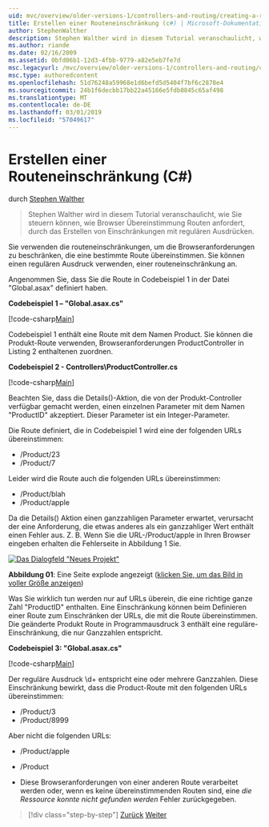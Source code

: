 ```yaml
---
uid: mvc/overview/older-versions-1/controllers-and-routing/creating-a-route-constraint-cs
title: Erstellen einer Routeneinschränkung (c#) | Microsoft-Dokumentation
author: StephenWalther
description: Stephen Walther wird in diesem Tutorial veranschaulicht, wie Sie steuern können, wie Browser Übereinstimmung Routen anfordert, durch das Erstellen von Einschränkungen mit regulären Ausdrücken.
ms.author: riande
ms.date: 02/16/2009
ms.assetid: 0bfd06b1-12d3-4fbb-9779-a82e5eb7fe7d
msc.legacyurl: /mvc/overview/older-versions-1/controllers-and-routing/creating-a-route-constraint-cs
msc.type: authoredcontent
ms.openlocfilehash: 51d76248a59968e1d6befd5d5404f7bf6c2878e4
ms.sourcegitcommit: 24b1f6decbb17bb22a45166e5fdb0845c65af498
ms.translationtype: MT
ms.contentlocale: de-DE
ms.lasthandoff: 03/01/2019
ms.locfileid: "57049617"
---
```

<a name="creating-a-route-constraint-c"></a>Erstellen einer Routeneinschränkung (C#)
====================
durch [Stephen Walther](https://github.com/StephenWalther)

> Stephen Walther wird in diesem Tutorial veranschaulicht, wie Sie steuern können, wie Browser Übereinstimmung Routen anfordert, durch das Erstellen von Einschränkungen mit regulären Ausdrücken.


Sie verwenden die routeneinschränkungen, um die Browseranforderungen zu beschränken, die eine bestimmte Route übereinstimmen. Sie können einen regulären Ausdruck verwenden, einer routeneinschränkung an.

Angenommen Sie, dass Sie die Route in Codebeispiel 1 in der Datei "Global.asax" definiert haben.

**Codebeispiel 1 – "Global.asax.cs"**

[!code-csharp[Main](creating-a-route-constraint-cs/samples/sample1.cs)]

Codebeispiel 1 enthält eine Route mit dem Namen Product. Sie können die Produkt-Route verwenden, Browseranforderungen ProductController in Listing 2 enthaltenen zuordnen.

**Codebeispiel 2 - Controllers\ProductController.cs**

[!code-csharp[Main](creating-a-route-constraint-cs/samples/sample2.cs)]

Beachten Sie, dass die Details()-Aktion, die von der Produkt-Controller verfügbar gemacht werden, einen einzelnen Parameter mit dem Namen "ProductID" akzeptiert. Dieser Parameter ist ein Integer-Parameter.

Die Route definiert, die in Codebeispiel 1 wird eine der folgenden URLs übereinstimmen:

- /Product/23
- /Product/7

Leider wird die Route auch die folgenden URLs übereinstimmen:

- /Product/blah
- /Product/apple

Da die Details() Aktion einen ganzzahligen Parameter erwartet, verursacht der eine Anforderung, die etwas anderes als ein ganzzahliger Wert enthält einen Fehler aus. Z. B. Wenn Sie die URL-/Product/apple in Ihren Browser eingeben erhalten die Fehlerseite in Abbildung 1 Sie.


[![Das Dialogfeld "Neues Projekt"](creating-a-route-constraint-cs/_static/image1.jpg)](creating-a-route-constraint-cs/_static/image1.png)

**Abbildung 01**: Eine Seite explode angezeigt ([klicken Sie, um das Bild in voller Größe anzeigen](creating-a-route-constraint-cs/_static/image2.png))


Was Sie wirklich tun werden nur auf URLs überein, die eine richtige ganze Zahl "ProductID" enthalten. Eine Einschränkung können beim Definieren einer Route zum Einschränken der URLs, die mit die Route übereinstimmen. Die geänderte Produkt Route in Programmausdruck 3 enthält eine reguläre-Einschränkung, die nur Ganzzahlen entspricht.

**Codebeispiel 3: "Global.asax.cs"**

[!code-csharp[Main](creating-a-route-constraint-cs/samples/sample3.cs)]

Der reguläre Ausdruck \d+ entspricht eine oder mehrere Ganzzahlen. Diese Einschränkung bewirkt, dass die Product-Route mit den folgenden URLs übereinstimmen:

- /Product/3
- /Product/8999

Aber nicht die folgenden URLs:

- /Product/apple
- /Product

- Diese Browseranforderungen von einer anderen Route verarbeitet werden oder, wenn es keine übereinstimmenden Routen sind, eine *die Ressource konnte nicht gefunden werden* Fehler zurückgegeben.

> [!div class="step-by-step"]
> [Zurück](creating-custom-routes-cs.md)
> [Weiter](creating-a-custom-route-constraint-cs.md)
